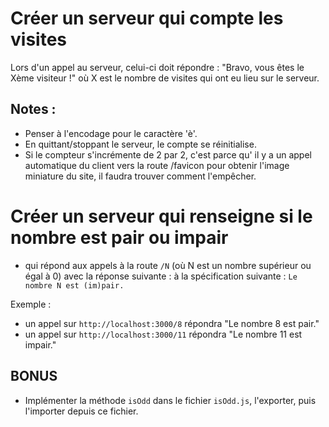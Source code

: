 # Créer un serveur qui compte les visites

Lors d'un appel au serveur, celui-ci doit répondre :
"Bravo, vous êtes le Xème visiteur !"
où X est le nombre de visites qui ont eu lieu sur le serveur.

## Notes :
- Penser à l'encodage pour le caractère 'è'.
- En quittant/stoppant le serveur, le compte se réinitialise. 
- Si le compteur s'incrémente de 2 par 2, c'est parce qu' il y a un appel automatique du client vers la route /favicon pour obtenir l'image miniature du site, il faudra trouver comment l'empêcher.

# Créer un serveur qui renseigne si le nombre est pair ou impair 
- qui répond aux appels à la route `/N` (où N est un nombre supérieur ou égal à 0) avec la réponse suivante : à la spécification suivante : 
 `Le nombre N est (im)pair.`

Exemple :
- un appel sur `http://localhost:3000/8` répondra "Le nombre 8 est pair."
- un appel sur `http://localhost:3000/11` répondra "Le nombre 11 est impair."

## BONUS 
- Implémenter la méthode `isOdd` dans le fichier `isOdd.js`, l'exporter, puis l'importer depuis ce fichier.






